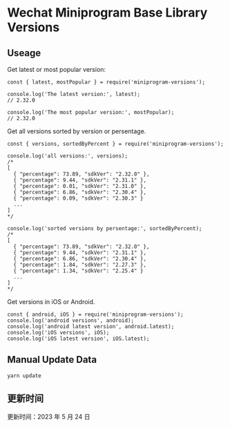 
# Wechat Miniprogram Base Library Versions

## Useage

Get latest or most popular version:

```;
const { latest, mostPopular } = require('miniprogram-versions');

console.log('The latest version:', latest);
// 2.32.0

console.log('The most popular version:', mostPopular);
// 2.32.0

```

Get all versions sorted by version or persentage.

```
const { versions, sortedByPercent } = require('miniprogram-versions');

console.log('all versions:', versions);
/*
[
  { "percentage": 73.89, "sdkVer": "2.32.0" },
  { "percentage": 9.44, "sdkVer": "2.31.1" },
  { "percentage": 0.01, "sdkVer": "2.31.0" },
  { "percentage": 6.86, "sdkVer": "2.30.4" },
  { "percentage": 0.09, "sdkVer": "2.30.3" }
  ...
]
*/

console.log('sorted versions by persentage:', sortedByPercent);
/*
[
  { "percentage": 73.89, "sdkVer": "2.32.0" },
  { "percentage": 9.44, "sdkVer": "2.31.1" },
  { "percentage": 6.86, "sdkVer": "2.30.4" },
  { "percentage": 1.84, "sdkVer": "2.27.3" },
  { "percentage": 1.34, "sdkVer": "2.25.4" }
  ...
]
*/
```

Get versions in iOS or Android.

```
const { android, iOS } = require('miniprogram-versions');
console.log('android versions', android);
console.log('android latest version', android.latest);
console.log('iOS versions', iOS);
console.log('iOS latest version', iOS.latest);
```

## Manual Update Data

```
yarn update
```

## 更新时间

更新时间：2023 年 5 月 24 日

